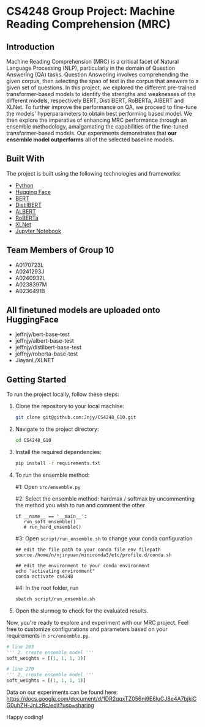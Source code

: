 # CS4248 Group Project: Machine Reading Comprehension (MRC)

## Introduction
Machine Reading Comprehension (MRC) is a critical facet of Natural Language Processing (NLP), particularly in the domain of Question Answering (QA) tasks. Question Answering involves comprehending the given corpus, then selecting the span of text in the corpus that answers to a given set of questions. In this project, we explored the different pre-trained transformer-based models to identify the strengths and weaknesses of the different models, respectively BERT, DistilBERT, RoBERTa, AlBERT and XLNet. To further improve the performance on QA, we proceed to fine-tune the models' hyperparameters to obtain best performing based model. We then explore the imperative of enhancing MRC performance through an ensemble methodology, amalgamating the capabilities of the fine-tuned transformer-based models. Our experiments demonstrates that **our ensemble model outperforms** all of the selected baseline models.

## Built With
The project is built using the following technologies and frameworks:
- [Python](https://www.python.org/)
- [Hugging Face](https://huggingface.co/)
- [BERT](https://github.com/google-research/bert)
- [DistilBERT](https://huggingface.co/distilbert-base-uncased)
- [ALBERT](https://huggingface.co/albert-base-v2)
- [RoBERTa](https://huggingface.co/roberta-base)
- [XLNet](https://huggingface.co/xlnet-base-cased)
- [Jupyter Notebook](https://jupyter.org/)

## Team Members of Group 10
- A0170723L
- A0241293J
- A0240932L
- A0238397M
- A0236491B


## All finetuned models are uploaded onto HuggingFace
- jeffnjy/bert-base-test
- jeffnjy/albert-base-test
- jeffnjy/distilbert-base-test
- jeffnjy/roberta-base-test
- JiayanL/XLNET

## Getting Started
To run the project locally, follow these steps:

1. Clone the repository to your local machine:
   ```bash
   git clone git@github.com:Jnjy/CS4248_G10.git
   ```

2. Navigate to the project directory:
   ```bash
   cd CS4248_G10
   ```

3. Install the required dependencies:
   ```bash
   pip install -r requirements.txt
   ```

4. To run the ensemble method:
   
   #1: Open `src/ensemble.py`

   #2: Select the ensemble method: hardmax / softmax by uncommenting the method you wish to run and comment the other
   ```
   if __name__ == '__main__':
      run_soft_ensemble()
      # run_hard_ensemble()
   ```

   #3: Open `script/run_ensemble.sh` to change your conda configuration
   ```
   ## edit the file path to your conda file env filepath
   source /home/n/njinyuan/miniconda3/etc/profile.d/conda.sh

   ## edit the environment to your conda environment
   echo "activating environment"
   conda activate cs4248
   ```

   #4: In the root folder, run
   ```bash
   sbatch script/run_ensemble.sh
   ```

5. Open the slurmog to check for the evaluated results.

Now, you're ready to explore and experiment with our MRC project. Feel free to customize configurations and parameters based on your requirements in `src/ensemble.py`.
```python
# line 203
''' 2. create ensemble model '''
soft_weights = [(1, 1, 1, 1)]

# line 270
''' 2. create ensemble model '''
soft_weights = [(1, 1, 1, 1)]
```

Data on our experiments can be found here: https://docs.google.com/document/d/1DR2qqxTZ056ni9E6luCJ8e4A7bjkjCG0uhZH-JnLzRc/edit?usp=sharing 

Happy coding!
